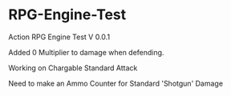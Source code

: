 # RPG-Engine-Test
Action RPG Engine Test V 0.0.1

Added 0 Multiplier to damage when defending.

Working on Chargable Standard Attack

Need to make an Ammo Counter for Standard 'Shotgun' Damage
